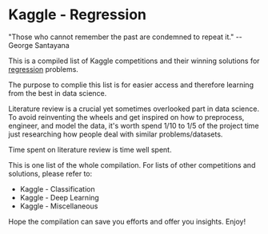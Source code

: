 # Kaggle - Regression

"Those who cannot remember the past are condemned to repeat it." -- George Santayana

This is a compiled list of Kaggle competitions and their winning solutions for [regression](https://en.wikipedia.org/wiki/Regression_analysis) problems. 

The purpose to complie this list is for easier access and therefore learning from the best in data science.

Literature review is a crucial yet sometimes overlooked part in data science. To avoid reinventing the wheels and get inspired on how to preprocess, engineer, and model the data, it's worth spend 1/10 to 1/5 of the project time just researching how people deal with similar problems/datasets.

Time spent on literature review is time well spent.

This is one list of the whole compilation. For lists of other competitions and solutions, please refer to:

* Kaggle - Classification
* Kaggle - Deep Learning
* Kaggle - Miscellaneous

Hope the compilation can save you efforts and offer you insights. Enjoy!


